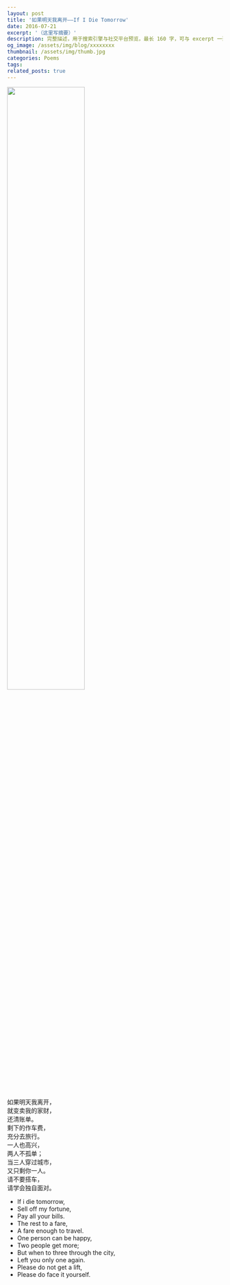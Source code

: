 ```yaml
---
layout: post
title: '如果明天我离开——If I Die Tomorrow'
date: 2016-07-21
excerpt: '（这里写摘要）'
description: 完整描述，用于搜索引擎与社交平台预览，最长 160 字，可与 excerpt 一致
og_image: /assets/img/blog/xxxxxxxx
thumbnail: /assets/img/thumb.jpg
categories: Poems
tags: 
related_posts: true
---
```


<img src="{{ '/assets/img/blog/xxxxxxxx' | relative_url }}" style="width:60%;">

如果明天我离开，  
就变卖我的家财，  
还清账单。  
剩下的作车费，  
充分去旅行。  
一人也高兴，  
两人不孤单；  
当三人穿过城市，  
又只剩你一人。  
请不要搭车，  
请学会独自面对。

- If i die tomorrow,
- Sell off my fortune,
- Pay all your bills.
- The rest to a fare,
- A fare enough to travel.
- One person can be happy,
- Two people get more;
- But when to three through the city,
- Left you only one again.
- Please do not get a lift,
- Please do face it yourself.